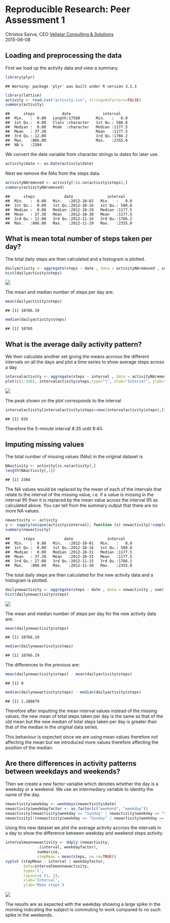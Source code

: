 # Reproducible Research: Peer Assessment 1
Christos Savva, CEO [Velistar Consulting & Solutions](http://www.velistar.com)  
2015-06-08  


## Loading and preprocessing the data

First we load up the activity data and view a summary.


```r
library(plyr)
```

```
## Warning: package 'plyr' was built under R version 3.1.3
```

```r
library(lattice)
activity <- read.csv("activity.csv", stringsAsFactors=FALSE)
summary(activity)
```

```
##      steps            date              interval     
##  Min.   :  0.00   Length:17568       Min.   :   0.0  
##  1st Qu.:  0.00   Class :character   1st Qu.: 588.8  
##  Median :  0.00   Mode  :character   Median :1177.5  
##  Mean   : 37.38                      Mean   :1177.5  
##  3rd Qu.: 12.00                      3rd Qu.:1766.2  
##  Max.   :806.00                      Max.   :2355.0  
##  NA's   :2304
```

We convert the date variable from character strings to dates for later use.


```r
activity$date <- as.Date(activity$date)
```

Next we remove the NAs from the steps data.


```r
activityNAremoved <- activity[!is.na(activity$steps),]
summary(activityNAremoved)
```

```
##      steps             date               interval     
##  Min.   :  0.00   Min.   :2012-10-02   Min.   :   0.0  
##  1st Qu.:  0.00   1st Qu.:2012-10-16   1st Qu.: 588.8  
##  Median :  0.00   Median :2012-10-29   Median :1177.5  
##  Mean   : 37.38   Mean   :2012-10-30   Mean   :1177.5  
##  3rd Qu.: 12.00   3rd Qu.:2012-11-16   3rd Qu.:1766.2  
##  Max.   :806.00   Max.   :2012-11-29   Max.   :2355.0
```




## What is mean total number of steps taken per day?

The total daily steps are then calculated and a histogram is plotted.


```r
dailyactivity <- aggregate(steps ~ date , data = activityNAremoved , sum)
hist(dailyactivity$steps)
```

![](PA1_template_files/figure-html/unnamed-chunk-4-1.png) 

The mean and median number of steps per day are:


```r
mean(dailyactivity$steps)
```

```
## [1] 10766.19
```

```r
median(dailyactivity$steps)
```

```
## [1] 10765
```

## What is the average daily activity pattern?

We then calculate another set giving the means accross the different intervals on all the days and plot a time series to show average steps across a day.


```r
intervalactivity <- aggregate(steps ~ interval , data = activityNAremoved , mean)
plot(c(1:288), intervalactivity$steps,type="l", xlab="Interval", ylab="Average Steps" )
```

![](PA1_template_files/figure-html/unnamed-chunk-6-1.png) 

The peak shown on the plot corresponds to the interval


```r
intervalactivity[intervalactivity$steps==max(intervalactivity$steps),]$interval
```

```
## [1] 835
```

Therefore the 5-minute interval 8:35 until 8:40.

## Imputing missing values

The total number of missing values (NAs) in the original dataset is


```r
NAactivity <- activity[is.na(activity),]
length(NAactivity[,1])
```

```
## [1] 2304
```

The NA values would be replaced by the mean of each of the intervals that relate to the interval of the missing value, i.e. if a value is missing in the interval 95 then it is replaced by the mean value across the interval 95 as calculated above. You can tell from the summary output that there are no more NA values.


```r
newactivity <- activity
y <- sapply(unique(activity$interval), function (x) newactivity[!complete.cases(newactivity) & (newactivity$interval == x),1] <<- intervalactivity$steps[intervalactivity$interval == x])
summary(newactivity)
```

```
##      steps             date               interval     
##  Min.   :  0.00   Min.   :2012-10-01   Min.   :   0.0  
##  1st Qu.:  0.00   1st Qu.:2012-10-16   1st Qu.: 588.8  
##  Median :  0.00   Median :2012-10-31   Median :1177.5  
##  Mean   : 37.38   Mean   :2012-10-31   Mean   :1177.5  
##  3rd Qu.: 27.00   3rd Qu.:2012-11-15   3rd Qu.:1766.2  
##  Max.   :806.00   Max.   :2012-11-30   Max.   :2355.0
```

The total daily steps are then calculated for the new activity data and a histogram is plotted.


```r
dailynewactivity <- aggregate(steps ~ date , data = newactivity , sum)
hist(dailynewactivity$steps)
```

![](PA1_template_files/figure-html/unnamed-chunk-10-1.png) 

The mean and median number of steps per day for the new activity data are:


```r
mean(dailynewactivity$steps)
```

```
## [1] 10766.19
```

```r
median(dailynewactivity$steps)
```

```
## [1] 10766.19
```

The differences to the previous are:


```r
mean(dailynewactivity$steps) - mean(dailyactivity$steps)
```

```
## [1] 0
```

```r
median(dailynewactivity$steps) - median(dailyactivity$steps)
```

```
## [1] 1.188679
```

Therefore after imputting the mean interval values instead of the missing values, the new mean of total steps taken per day is the same as that of the old mean but the new median of total steps taken per day is greater than that of the median in the original data series.

This behaviour is expected since we are using mean values therefore not affecting the mean but we introduced more values therefore affecting the position of the median.

## Are there differences in activity patterns between weekdays and weekends?

Then we create a new factor variable which denotes whether the day is a weekday or a weekend. We use an intermediary variable to identity the name of the day.


```r
newactivity$weekday <- weekdays(newactivity$date)
newactivity$weekdayfactor <- as.factor(c("weekend", "weekday"))
newactivity[newactivity$weekday == "Sunday" | newactivity$weekday == "Saturday" ,5]<- factor("weekend")
newactivity[!(newactivity$weekday == "Sunday" | newactivity$weekday == "Saturday" ) ,5]<- factor("weekday")
```

Using this new dataset we plot the average activity accross the intervals in a day to show the difference between weekday and weekend steps activity.


```r
intervalmeannewactivity <- ddply (newactivity,
              .(interval, weekdayfactor), 
              summarize, 
              stepMean = mean(steps, na.rm=TRUE))
xyplot (stepMean ~ interval | weekdayfactor, 
        data=intervalmeannewactivity,
        type='l',
        layout=c (1, 2),
        xlab='Interval',
        ylab='Mean steps')
```

![](PA1_template_files/figure-html/unnamed-chunk-14-1.png) 

The results are as expected with the weekday showing a large spike in the morning indicating the subject is commuting to work compared to no such spike in the weekends.
